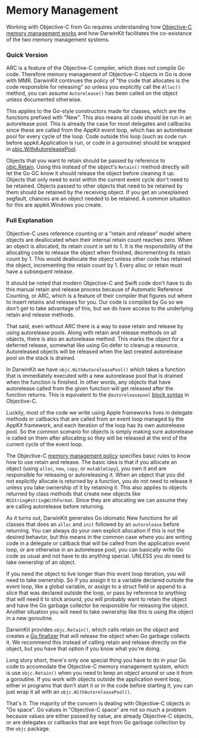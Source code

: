 # Memory Management

Working with Objective-C from Go requires understanding how [Objective-C memory management works](https://developer.apple.com/library/archive/documentation/Cocoa/Conceptual/MemoryMgmt/Articles/MemoryMgmt.html#//apple_ref/doc/uid/10000011-SW1) and how DarwinKit facilitates the co-existance of the two memory management systems. 

### Quick Version

ARC is a feature of the Objective-C compiler, which does not compile Go code. Therefore memory management of Objective-C objects in Go is done with MMR. DarwinKit continues the policy of "the code that allocates is the code responsible for releasing" so unless you explicitly call the `Alloc()` method, you can assume `Autorelease()` has been called on the object unless documented otherwise. 

This applies to the Go-style constructors made for classes, which are the functions prefixed with "New". This also means all code should be run in an autorelease pool. This is already the case for most delegates and callbacks since these are called from the AppKit event loop, which has an autorelease pool for every cycle of the loop. Code outside this loop (such as code run before appkit.Application is run, or code in a goroutine) should be wrapped in [objc.WithAutoreleasePool](https://pkg.go.dev/github.com/progrium/macdriver@main/objc#WithAutoreleasePool). 

Objects that you want to retain should be passed by reference to [objc.Retain](https://pkg.go.dev/github.com/progrium/macdriver@main/objc#Retain). Using this instead of the object's `Retain()` method directly will let the Go GC know it should release the object before cleaning it up. Objects that only need to exist within the current event cycle don't need to be retained. Objects passed to other objects that need to be retained by them should be retained by the receiving object. If you get an unexplained segfault, chances are an object needed to be retained. A common situation for this are appkit.Windows you create. 

### Full Explanation

Objective-C uses reference counting or a "retain and release" model where objects are deallocated when their internal retain count reaches zero. When an object is allocated, its retain count is set to 1. It is the responsibility of the allocating code to release the object when finished, decrementing its retain count by 1. This would deallocate the object unless other code has retained the object, incrementing the retain count by 1. Every alloc or retain must have a subsequent release.

It should be noted that modern Objective-C and Swift code don't have to do this manual retain and release process because of Automatic Reference Counting, or ARC, which is a feature of their compiler that figures out where to insert retains and releases for you. Our code is compiled by Go so we don't get to take advantage of this, but we do have access to the underlying retain and release methods.

That said, even without ARC there is a way to ease retain and release by using autorelease pools. Along with retain and release methods on all objects, there is also an autorelease method. This marks the object for a deferred release, somewhat like using Go defer to cleanup a resource. Autoreleased objects will be released when the last created autorelease pool on the stack is drained. 

In DarwinKit we have `objc.WithAutoreleasePool()` which takes a function that is immediately executed with a new autorelease pool that is drained when the function is finished. In other words, any objects that have autorelease called from the given function will get released after the function returns. This is equivalent to the `@autoreleasepool` [block syntax](https://developer.apple.com/library/archive/documentation/Cocoa/Conceptual/MemoryMgmt/Articles/mmAutoreleasePools.html#//apple_ref/doc/uid/20000047-CJBFBEDI) in Objective-C. 

Luckily, most of the code we write using Apple frameworks lives in delegate methods or callbacks that are called from an event loop managed by the AppKit framework, and each iteration of the loop has its own autorelease pool. So the common scenario for objects is simply making sure autorelease is called on them after allocating so they will be released at the end of the current cycle of the event loop.

The Objective-C [memory management policy](https://developer.apple.com/library/archive/documentation/Cocoa/Conceptual/MemoryMgmt/Articles/mmRules.html#//apple_ref/doc/uid/20000994-BAJHFBGH) specifies basic rules to know how to use retain and release. The basic idea is that if you allocate an object (using `alloc`, `new`, `copy`, or `mutableCopy`), you own it and are responsible for releasing or autoreleasing it. When an object that you did not explicitly allocate is returned by a function, you do not need to release it unless you take ownership of it by retaining it. This also applies to objects returned by class methods that create new objects like `NSString#stringWithFormat`. Since they are allocating we can assume they are calling autorelease before returning. 

As it turns out, DarwinKit generates Go idiomatic New functions for all classes that does an `alloc` and `init` followed by an `autorelease` before returning. You can always do your own explicit allocation if this is not the desired behavior, but this means in the common case where you are writing code in a delegate or callback that will be called from the application event loop, or are otherwise in an autorelease pool, you can basically write Go code as usual and not have to do anything special. UNLESS you *do* need to take ownership of an object.

If you need the object to live longer than this event loop iteration, you will need to take ownership. So if you assign it to a variable declared outside the event loop, like a global variable, or assign to a struct field or append to a slice that was declared outside the loop, or pass by reference to anything that will need it to stick around, you will probably want to retain the object and have the Go garbage collector be responsible for releasing the object. Another situation you will need to take ownership like this is using the object in a new goroutine.

DarwinKit provides `objc.Retain()`, which calls retain on the object and creates a [Go finalizer](https://pkg.go.dev/runtime#SetFinalizer) that will release the object when Go garbage collects it. We recommend this instead of calling retain and release directly on the object, but you have that option if you know what you're doing. 

Long story short, there's only one special thing you have to do in your Go code to accomodate the Objective-C memory management system, which is use `objc.Retain()` when you need to keep an object around or use it from a goroutine. If you work with objects outside the application event loop, either in programs that don't start it or in the code before starting it, you can just wrap it all with an `objc.WithAutoreleasePool()`. 

That's it. The majority of the concern is dealing with Objective-C objects in "Go space". Go values in "Objective-C space" are not so much a problem because values are either passed by value, are already Objective-C objects, or are delegates or callbacks that are kept from Go garbage collection by the `objc` package.




